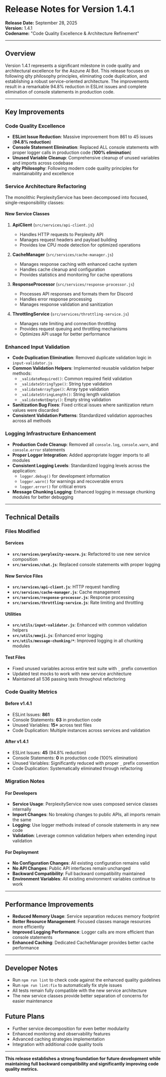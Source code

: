 # Release Notes for Version 1.4.1

**Release Date:** September 28, 2025  
**Version:** 1.4.1  
**Codename:** "Code Quality Excellence & Architecture Refinement"

---

## Overview

Version 1.4.1 represents a significant milestone in code quality and architectural excellence for
the Aszune AI Bot. This release focuses on following qlty philosophy principles, eliminating code
duplication, and establishing a robust service-oriented architecture. The improvements result in a
remarkable 94.8% reduction in ESLint issues and complete elimination of console statements in
production code.

---

## Key Improvements

### Code Quality Excellence

- **ESLint Issue Reduction**: Massive improvement from 861 to 45 issues (**94.8% reduction**)
- **Console Statement Elimination**: Replaced ALL console statements with proper logger calls in
  production code (**100% elimination**)
- **Unused Variable Cleanup**: Comprehensive cleanup of unused variables and imports across codebase
- **qlty Philosophy**: Following modern code quality principles for maintainability and excellence

### Service Architecture Refactoring

The monolithic PerplexityService has been decomposed into focused, single-responsibility classes:

#### New Service Classes

1. **ApiClient** (`src/services/api-client.js`)
   - Handles HTTP requests to Perplexity API
   - Manages request headers and payload building
   - Provides low CPU mode detection for optimized operations

2. **CacheManager** (`src/services/cache-manager.js`)
   - Manages response caching with enhanced cache system
   - Handles cache cleanup and configuration
   - Provides statistics and monitoring for cache operations

3. **ResponseProcessor** (`src/services/response-processor.js`)
   - Processes API responses and formats them for Discord
   - Handles error response processing
   - Manages response validation and sanitization

4. **ThrottlingService** (`src/services/throttling-service.js`)
   - Manages rate limiting and connection throttling
   - Provides request queuing and throttling mechanisms
   - Optimizes API usage for better performance

### Enhanced Input Validation

- **Code Duplication Elimination**: Removed duplicate validation logic in `input-validator.js`
- **Common Validation Helpers**: Implemented reusable validation helper methods:
  - `_validateRequired()`: Common required field validation
  - `_validateStringType()`: String type validation
  - `_validateArrayType()`: Array type validation
  - `_validateStringLength()`: String length validation
  - `_validateNotEmpty()`: Empty string validation
- **Sanitization Bug Fixes**: Fixed critical issues where sanitization return values were discarded
- **Consistent Validation Patterns**: Standardized validation approaches across all methods

### Logging Infrastructure Enhancement

- **Production Code Cleanup**: Removed all `console.log`, `console.warn`, and `console.error`
  statements
- **Proper Logger Integration**: Added appropriate logger imports to all modules
- **Consistent Logging Levels**: Standardized logging levels across the application:
  - `logger.debug()` for development information
  - `logger.warn()` for warnings and recoverable errors
  - `logger.error()` for critical errors
- **Message Chunking Logging**: Enhanced logging in message chunking modules for better debugging

---

## Technical Details

### Files Modified

#### Services

- **`src/services/perplexity-secure.js`**: Refactored to use new service composition
- **`src/services/chat.js`**: Replaced console statements with proper logging

#### New Service Files

- **`src/services/api-client.js`**: HTTP request handling
- **`src/services/cache-manager.js`**: Cache management
- **`src/services/response-processor.js`**: Response processing
- **`src/services/throttling-service.js`**: Rate limiting and throttling

#### Utilities

- **`src/utils/input-validator.js`**: Enhanced with common validation helpers
- **`src/utils/emoji.js`**: Enhanced error logging
- **`src/utils/message-chunking/*`**: Improved logging in all chunking modules

#### Test Files

- Fixed unused variables across entire test suite with `_` prefix convention
- Updated test mocks to work with new service architecture
- Maintained all 536 passing tests throughout refactoring

### Code Quality Metrics

#### Before v1.4.1

- ESLint Issues: **861**
- Console Statements: **63** in production code
- Unused Variables: **15+** across test files
- Code Duplication: Multiple instances across services and validation

#### After v1.4.1

- ESLint Issues: **45** (94.8% reduction)
- Console Statements: **0** in production code (100% elimination)
- Unused Variables: Significantly reduced with proper `_` prefix convention
- Code Duplication: Systematically eliminated through refactoring

### Migration Notes

#### For Developers

- **Service Usage**: PerplexityService now uses composed service classes internally
- **Import Changes**: No breaking changes to public APIs, all imports remain the same
- **Logging**: Use logger methods instead of console statements in any new code
- **Validation**: Leverage common validation helpers when extending input validation

#### For Deployment

- **No Configuration Changes**: All existing configuration remains valid
- **No API Changes**: Public API interfaces remain unchanged
- **Backward Compatibility**: Full backward compatibility maintained
- **Environment Variables**: All existing environment variables continue to work

---

## Performance Improvements

- **Reduced Memory Usage**: Service separation reduces memory footprint
- **Better Resource Management**: Focused classes manage resources more efficiently
- **Improved Logging Performance**: Logger calls are more efficient than console statements
- **Enhanced Caching**: Dedicated CacheManager provides better cache performance

---

## Developer Notes

- Run `npm run lint` to check code against the enhanced quality guidelines
- Run `npm run lint:fix` to automatically fix style issues
- All tests remain fully compatible with the new service architecture
- The new service classes provide better separation of concerns for easier maintenance

## Future Plans

- Further service decomposition for even better modularity
- Enhanced monitoring and observability features
- Advanced caching strategies implementation
- Integration with additional code quality tools

---

**This release establishes a strong foundation for future development while maintaining full
backward compatibility and significantly improving code quality metrics.**
